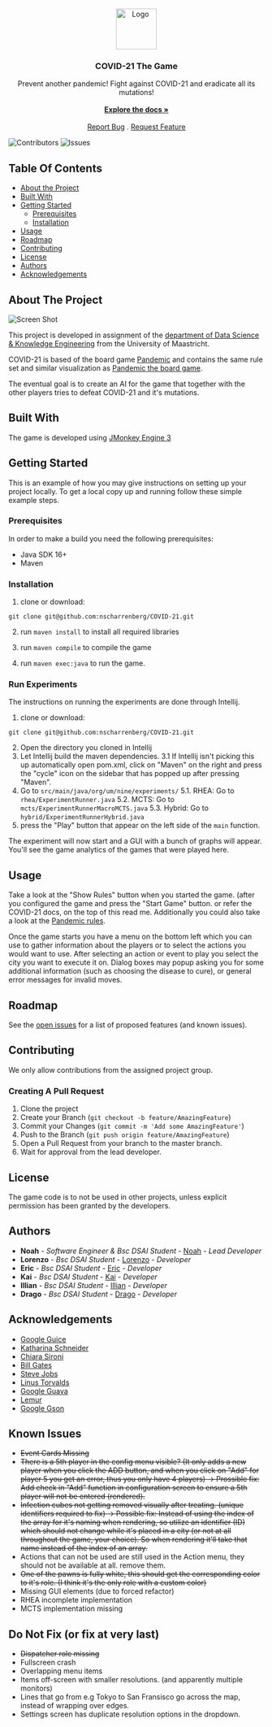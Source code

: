 <br/>
<p align="center">
  <a href="https://github.com/nscharrenberg/COVID-21">
    <img src="https://www.childcareaware.org/wp-content/uploads/2020/03/EmergencyPrep-Pandemic.png" alt="Logo" width="80" height="80">
  </a>

  <h3 align="center">COVID-21 The Game</h3>

  <p align="center">
    Prevent another pandemic! Fight against COVID-21 and eradicate all its mutations!
    <br/>
    <br/>
    <a href="https://github.com/nscharrenberg/COVID-21/wiki"><strong>Explore the docs »</strong></a>
    <br/>
    <br/>
    <a href="https://github.com/nscharrenberg/COVID-21/issues/new?assignees=&labels=bug&template=bug_report.md&title=%5BBUG%5D">Report Bug</a>
    .
    <a href="https://github.com/nscharrenberg/COVID-21/issues/new?assignees=&labels=enhancement&template=feature_request.md&title=%5BFEATURE%5D">Request Feature</a>
  </p>
</p>

![Contributors](https://img.shields.io/github/contributors/nscharrenberg/COVID-21?color=dark-green) ![Issues](https://img.shields.io/github/issues/nscharrenberg/COVID-21) 

## Table Of Contents

* [About the Project](#about-the-project)
* [Built With](#built-with)
* [Getting Started](#getting-started)
  * [Prerequisites](#prerequisites)
  * [Installation](#installation)
* [Usage](#usage)
* [Roadmap](#roadmap)
* [Contributing](#contributing)
* [License](#license)
* [Authors](#authors)
* [Acknowledgements](#acknowledgements)

## About The Project

![Screen Shot](https://raw.githubusercontent.com/nscharrenberg/COVID-21/master/preview.png)

This project is developed in assignment of the [department of Data Science & Knowledge Engineering](https://www.maastrichtuniversity.nl/education/bachelor/data-science-and-artificial-intelligence) from the University of Maastricht.

COVID-21 is based of the board game [Pandemic](https://www.zmangames.com/en/games/pandemic/) and contains the same rule set and similar visualization as [Pandemic the board game](https://www.zmangames.com/en/games/pandemic/).

The eventual goal is to create an AI for the game that together with the other players tries to defeat COVID-21 and it's mutations.

## Built With

The game is developed using [JMonkey Engine 3](https://wiki.jmonkeyengine.org)

## Getting Started

This is an example of how you may give instructions on setting up your project locally.
To get a local copy up and running follow these simple example steps.

### Prerequisites

In order to make a build you need the following prerequisites:

* Java SDK 16+
* Maven

### Installation

1. clone or download: 
``` 
git clone git@github.com:nscharrenberg/COVID-21.git
```

2. run `maven install` to install all required libraries

3. run `maven compile` to compile the game

4. run `maven exec:java` to run the game.

### Run Experiments
The instructions on running the experiments are done through Intellij.

1. clone or download:
``` 
git clone git@github.com:nscharrenberg/COVID-21.git
```

2. Open the directory you cloned in Intellij
3. Let Intellij build the maven dependencies.
3.1 If Intellij isn't picking this up automatically open pom.xml, click on "Maven" on the right and press the "cycle" icon on the sidebar that has popped up after pressing "Maven".
4. Go to `src/main/java/org/um/nine/experiments/`
5.1. RHEA: Go to `rhea/ExperimentRunner.java`
5.2. MCTS: Go to `mcts/ExperimentRunnerMacroMCTS.java`
5.3. Hybrid: Go to `hybrid/ExperimentRunnerHybrid.java`
6. press the "Play" button that appear on the left side of the `main` function.   

The experiment will now start and a GUI with a bunch of graphs will appear.
You'll see the game analytics of the games that were played here.

## Usage

Take a look at the "Show Rules" button when you started the game. (after you configured the game and press the "Start Game" button.
or refer the COVID-21 docs, on the top of this read me.
Additionally you could also take a look at the [Pandemic rules](https://images.zmangames.com/filer_public/53/ed/53edbee8-adfb-4715-899f-dd381e1420d7/zm7101_rules_web.pdf).

Once the game starts you have a menu on the bottom left which you can use to gather information about the players or to select the actions you would want to use.
After selecting an action or event to play you select the city you want to execute it on.
Dialog boxes may popup asking you for some additional information (such as choosing the disease to cure), or general error messages for invalid moves.


## Roadmap

See the [open issues](https://github.com/nscharrenberg/COVID-21/issues) for a list of proposed features (and known issues).

## Contributing

We only allow contributions from the assigned project group.

### Creating A Pull Request

1. Clone the project
2. Create your Branch (`git checkout -b feature/AmazingFeature`)
3. Commit your Changes (`git commit -m 'Add some AmazingFeature'`)
4. Push to the Branch (`git push origin feature/AmazingFeature`)
5. Open a Pull Request from your branch to the master branch.
6. Wait for approval from the lead developer.

## License

The game code is to not be used in other projects, unless explicit permission has been granted by the developers.

## Authors

* **Noah** - *Software Engineer & Bsc DSAI Student* - [Noah](https://nscharrenberg.nl) - *Lead Developer*
* **Lorenzo** - *Bsc DSAI Student* - [Lorenzo](https://github.com/Lozzio99) - *Developer*
* **Eric** - *Bsc DSAI Student* - [Eric](https://github.com/Wei17083) - *Developer*
* **Kai** - *Bsc DSAI Student* - [Kai](https://github.com/KaiK-Um) - *Developer*
* **Illian** - *Bsc DSAI Student* - [Illian](https://github.com/SuleymanIII) - *Developer*
* **Drago** - *Bsc DSAI Student* - [Drago](https://github.com/DragoStoyanovDKE) - *Developer*

## Acknowledgements

* [Google Guice](https://github.com/google/guice)
* [Katharina Schneider](#)
* [Chiara Sironi](#)
* [Bill Gates](https://nl.wikipedia.org/wiki/Bill_Gates)
* [Steve Jobs](https://nl.wikipedia.org/wiki/Steve_Jobs)
* [Linus Torvalds](https://nl.wikipedia.org/wiki/Linus_Torvalds)
* [Google Guava](https://github.com/google/guava)
* [Lemur](https://github.com/jMonkeyEngine-Contributions/Lemur)
* [Google Gson](https://github.com/google/gson)

## Known Issues

* ~~Event Cards Missing~~
* ~~There is a 5th player in the config menu visible? (It only adds a new player when you click the ADD button, and when you click on "Add" for player 5 you get an error, thus you only have 4 players) -> Prossible fix: Add check in "Add" function in configuration screen to ensure a 5th player will not be entered (rendered).~~
* ~~Infection cubes not getting removed visually after treating. (unique identifiers required to fix) -> Possible fix: Instead of using the index of the array for it's naming when rendering, so utilize an identifier (ID) which should not change while it's placed in a city (or not at all throughout the game, your choice). So when rendering it'll take that name instead of the index of an array.~~
* Actions that can not be used are still used in the Action menu, they should not be available at all. remove them.
* ~~One of the pawns is fully white, this should get the corresponding color to it's role. (I think it's the only role with a custom color)~~
* Missing GUI elements (due to forced refactor)
* RHEA incomplete implementation
* MCTS implementation missing

## Do Not Fix (or fix at very last)
* ~~Dispatcher role missing~~
* Fullscreen crash 
* Overlapping menu items 
* Items off-screen with smaller resolutions. (and apparently multiple monitors)
* Lines that go from e.g Tokyo to San Fransisco go across the map, instead of wrapping over edges.
* Settings screen has duplicate resolution options in the dropdown.
